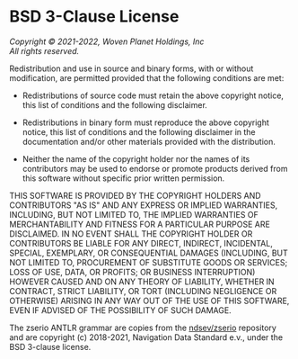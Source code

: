 # BSD 3-Clause License

_Copyright © 2021-2022, Woven Planet Holdings, Inc_\
_All rights reserved._

Redistribution and use in source and binary forms, with or without
modification, are permitted provided that the following conditions are met:

- Redistributions of source code must retain the above copyright notice, this
  list of conditions and the following disclaimer.

- Redistributions in binary form must reproduce the above copyright notice,
  this list of conditions and the following disclaimer in the documentation
  and/or other materials provided with the distribution.

- Neither the name of the copyright holder nor the names of its
  contributors may be used to endorse or promote products derived from
  this software without specific prior written permission.

THIS SOFTWARE IS PROVIDED BY THE COPYRIGHT HOLDERS AND CONTRIBUTORS "AS IS"
AND ANY EXPRESS OR IMPLIED WARRANTIES, INCLUDING, BUT NOT LIMITED TO, THE
IMPLIED WARRANTIES OF MERCHANTABILITY AND FITNESS FOR A PARTICULAR PURPOSE ARE
DISCLAIMED. IN NO EVENT SHALL THE COPYRIGHT HOLDER OR CONTRIBUTORS BE LIABLE
FOR ANY DIRECT, INDIRECT, INCIDENTAL, SPECIAL, EXEMPLARY, OR CONSEQUENTIAL
DAMAGES (INCLUDING, BUT NOT LIMITED TO, PROCUREMENT OF SUBSTITUTE GOODS OR
SERVICES; LOSS OF USE, DATA, OR PROFITS; OR BUSINESS INTERRUPTION) HOWEVER
CAUSED AND ON ANY THEORY OF LIABILITY, WHETHER IN CONTRACT, STRICT LIABILITY,
OR TORT (INCLUDING NEGLIGENCE OR OTHERWISE) ARISING IN ANY WAY OUT OF THE USE
OF THIS SOFTWARE, EVEN IF ADVISED OF THE POSSIBILITY OF SUCH DAMAGE.

The zserio ANTLR grammar are copies from the
[ndsev/zserio](https://github.com/ndsev/zserio/tree/2a154e2767ad45ff7c4c7d4ae935d47df46edda8/compiler/core/antlr)
repository and are copyright (c) 2018-2021, Navigation Data Standard e.v., under
the BSD 3-clause license.
